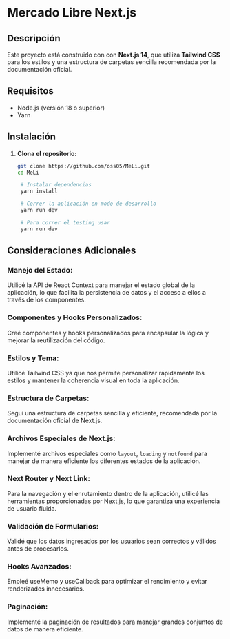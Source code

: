 # Mercado Libre Next.js

## Descripción

Este proyecto está construido con con **Next.js 14**, que utiliza **Tailwind CSS** para los estilos y una estructura de carpetas sencilla recomendada por la documentación oficial.

## Requisitos

- Node.js (versión 18 o superior)
- Yarn

## Instalación

1. **Clona el repositorio:**

   ```bash
   git clone https://github.com/oss05/MeLi.git
   cd MeLi

    # Instalar dependencias
    yarn install

    # Correr la aplicación en modo de desarrollo
    yarn run dev

    # Para correr el testing usar
    yarn run dev
   ```

## Consideraciones Adicionales

### Manejo del Estado:

Utilicé la API de React Context para manejar el estado global de la aplicación, lo que facilita la persistencia de datos y el acceso a ellos a través de los componentes.

### Componentes y Hooks Personalizados:

Creé componentes y hooks personalizados para encapsular la lógica y mejorar la reutilización del código.

### Estilos y Tema:

Utilicé Tailwind CSS ya que nos permite personalizar rápidamente los estilos y mantener la coherencia visual en toda la aplicación.

### Estructura de Carpetas:

Seguí una estructura de carpetas sencilla y eficiente, recomendada por la documentación oficial de Next.js.

### Archivos Especiales de Next.js:

Implementé archivos especiales como `layout`, `loading` y `notfound` para manejar de manera eficiente los diferentes estados de la aplicación.

### Next Router y Next Link:

Para la navegación y el enrutamiento dentro de la aplicación, utilicé las herramientas proporcionadas por Next.js, lo que garantiza una experiencia de usuario fluida.

### Validación de Formularios:

Validé que los datos ingresados por los usuarios sean correctos y válidos antes de procesarlos.

### Hooks Avanzados:

Empleé useMemo y useCallback para optimizar el rendimiento y evitar renderizados innecesarios.

### Paginación:

Implementé la paginación de resultados para manejar grandes conjuntos de datos de manera eficiente.
